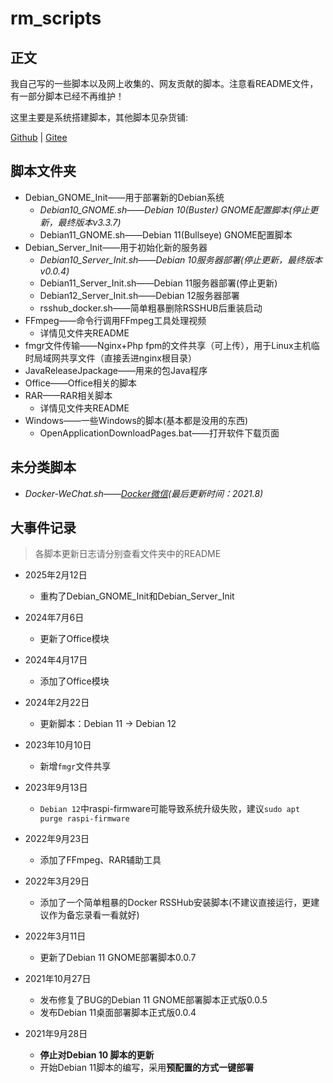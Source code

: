 # rm_scripts
## 正文

我自己写的一些脚本以及网上收集的、网友贡献的脚本。注意看README文件，有一部分脚本已经不再维护！

这里主要是系统搭建脚本，其他脚本见杂货铺:

[Github](https://github.com/rmshadows/whatarethese)  |  [Gitee](https://gitee.com/rmshadows/shenmedongxi)

## 脚本文件夹

- Debian_GNOME_Init——用于部署新的Debian系统
  - *Debian10_GNOME.sh——Debian 10(Buster) GNOME配置脚本(停止更新，最终版本v3.3.7)*
  - Debian11_GNOME.sh——Debian 11(Bullseye) GNOME配置脚本
- Debian_Server_Init——用于初始化新的服务器
  - *Debian10_Server_Init.sh——Debian 10服务器部署(停止更新，最终版本v0.0.4)*
  - Debian11_Server_Init.sh——Debian 11服务器部署(停止更新)
  - Debian12_Server_Init.sh——Debian 12服务器部署
  - rsshub_docker.sh——简单粗暴删除RSSHUB后重装启动
- FFmpeg——命令行调用FFmpeg工具处理视频
  - 详情见文件夹README
- fmgr文件传输——Nginx+Php fpm的文件共享（可上传），用于Linux主机临时局域网共享文件（直接丢进nginx根目录）
- JavaReleaseJpackage——用来的包Java程序
- Office——Office相关的脚本
- RAR——RAR相关脚本
  - 详情见文件夹README
- Windows——一些Windows的脚本(基本都是没用的东西)
  - OpenApplicationDownloadPages.bat——打开软件下载页面

## 未分类脚本

- *Docker-WeChat.sh——[Docker微信](https://github.com/huan/docker-wechat)(最后更新时间：2021.8)*

## 大事件记录

>各脚本更新日志请分别查看文件夹中的README

- 2025年2月12日
  - 重构了Debian_GNOME_Init和Debian_Server_Init

- 2024年7月6日
  - 更新了Office模块

- 2024年4月17日
  - 添加了Office模块

- 2024年2月22日
  - 更新脚本：Debian 11 -> Debian 12

- 2023年10月10日
  - 新增`fmgr`文件共享

- 2023年9月13日
  - `Debian 12`中raspi-firmware可能导致系统升级失败，建议`sudo apt purge raspi-firmware`

- 2022年9月23日
  - 添加了FFmpeg、RAR辅助工具
- 2022年3月29日
  - 添加了一个简单粗暴的Docker RSSHub安装脚本(不建议直接运行，更建议作为备忘录看一看就好)
- 2022年3月11日
  - 更新了Debian 11 GNOME部署脚本0.0.7
- 2021年10月27日
  - 发布修复了BUG的Debian 11 GNOME部署脚本正式版0.0.5
  - 发布Debian 11桌面部署脚本正式版0.0.4
- 2021年9月28日
  - **停止对Debian 10 脚本的更新**
  - 开始Debian 11脚本的编写，采用**预配置的方式一键部署**

